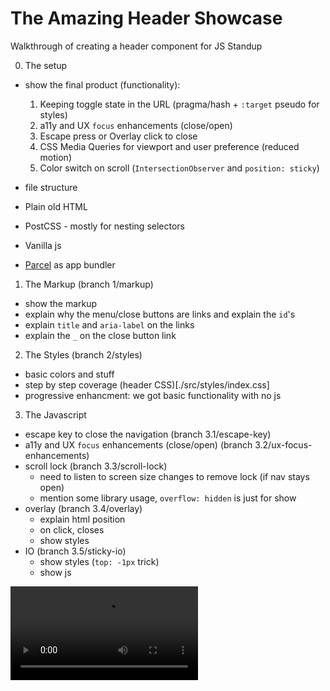 # The Amazing Header Showcase

Walkthrough of creating a header component for JS Standup

0. The setup

- show the final product (functionality):

  1. Keeping toggle state in the URL (pragma/hash + `:target` pseudo for styles)
  2. a11y and UX `focus` enhancements (close/open)
  3. Escape press or Overlay click to close
  4. CSS Media Queries for viewport and user preference (reduced motion)
  5. Color switch on scroll (`IntersectionObserver` and `position: sticky`)

- file structure
- Plain old HTML
- PostCSS - mostly for nesting selectors
- Vanilla js
- [Parcel](https://parceljs.org/) as app bundler

1. The Markup (branch 1/markup)

- show the markup
- explain why the menu/close buttons are links and explain the `id`'s
- explain `title` and `aria-label` on the links
- explain the `_` on the close button link

2. The Styles (branch 2/styles)

- basic colors and stuff
- step by step coverage (header CSS)[./src/styles/index.css]
- progressive enhancment: we got basic functionality with no js

3. The Javascript

- escape key to close the navigation (branch 3.1/escape-key)
- a11y and UX `focus` enhancements (close/open) (branch 3.2/ux-focus-enhancements)
- scroll lock (branch 3.3/scroll-lock)
  - need to listen to screen size changes to remove lock (if nav stays open)
  - mention some library usage, `overflow: hidden` is just for show
- overlay (branch 3.4/overlay)
  - explain html position
  - on click, closes
  - show styles
- IO (branch 3.5/sticky-io)
  - show styles (`top: -1px` trick)
  - show js

![Header showcase](./src/assets/demo.mov)
